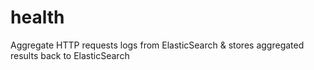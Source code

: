 # health
Aggregate HTTP requests logs from ElasticSearch &amp; stores aggregated results back to ElasticSearch
